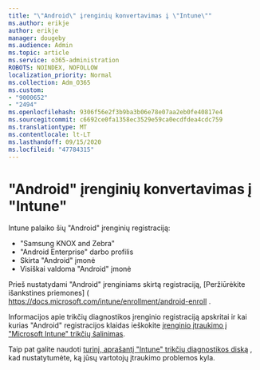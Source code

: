 ```yaml
---
title: "\"Android\" įrenginių konvertavimas į \"Intune\""
ms.author: erikje
author: erikje
manager: dougeby
ms.audience: Admin
ms.topic: article
ms.service: o365-administration
ROBOTS: NOINDEX, NOFOLLOW
localization_priority: Normal
ms.collection: Adm_O365
ms.custom:
- "9000652"
- "2494"
ms.openlocfilehash: 9306f56e2f3b9ba3b06e78e07aa2eb0fe40817e4
ms.sourcegitcommit: c6692ce0fa1358ec3529e59ca0ecdfdea4cdc759
ms.translationtype: MT
ms.contentlocale: lt-LT
ms.lasthandoff: 09/15/2020
ms.locfileid: "47784315"
---
```

# <a name="enrolling-android-devices-into-intune"></a>"Android" įrenginių konvertavimas į "Intune"

Intune palaiko šių "Android" įrenginių registraciją:
- "Samsung KNOX and Zebra"
- "Android Enterprise" darbo profilis
- Skirta "Android" įmonė
- Visiškai valdoma "Android" įmonė

Prieš nustatydami "Android" įrenginiams skirtą registraciją, [Peržiūrėkite išankstines priemones] ( https://docs.microsoft.com/intune/enrollment/android-enroll .

Informacijos apie trikčių diagnostikos įrenginio registraciją apskritai ir kai kurias "Android" registracijos klaidas ieškokite [įrenginio įtraukimo į "Microsoft Intune" trikčių šalinimas](https://docs.microsoft.com/intune/enrollment/troubleshoot-device-enrollment-in-intune).

Taip pat galite naudoti [turinį, aprašantį "Intune" trikčių diagnostikos diską](https://docs.microsoft.com/intune/fundamentals/help-desk-operators) , kad nustatytumėte, ką jūsų vartotojų įtraukimo problemos kyla.





